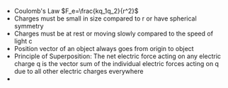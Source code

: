 - Coulomb's Law $F_e=\frac{kq_1q_2}{r^2}$
- Charges must be small in size compared to r or have spherical symmetry
- Charges must be at rest or moving slowly compared to the speed of light c
- Position vector of an object always goes from origin to object
- Principle of Superposition: The net electric force acting on any electric charge q is the vector sum of the individual electric forces acting on q due to all other electric charges everywhere
- 